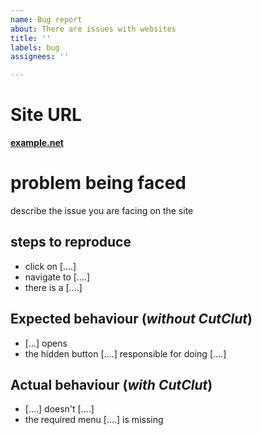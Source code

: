 ```yaml
---
name: Bug report
about: There are issues with websites
title: ''
labels: bug
assignees: ''

---
```


# Site URL
[**example.net**](https://example.net)
 
# problem being faced
describe the issue you are facing on the site

## steps to reproduce
- click on [....]
- navigate to [....]
- there is a [....]

## Expected behaviour (*without CutClut*)
- [...] opens
- the hidden button [....] responsible for doing [....]

## Actual behaviour (*with CutClut*)
- [....] doesn't [....]
- the required menu [....] is missing

